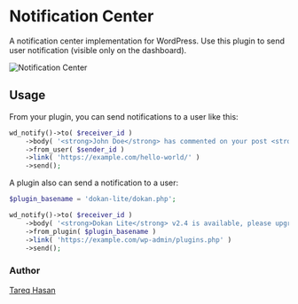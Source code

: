 # Notification Center

A notification center implementation for WordPress. Use this plugin to send user notification (visible only on the dashboard).

![Notification Center](http://tareq.in/ojSYXK+)

## Usage

From your plugin, you can send notifications to a user like this:

```php
wd_notify()->to( $receiver_id )
    ->body( '<strong>John Doe</strong> has commented on your post <strong>Hello World</strong>' )
    ->from_user( $sender_id )
    ->link( 'https://example.com/hello-world/' )
    ->send();
```

A plugin also can send a notification to a user:

```php
$plugin_basename = 'dokan-lite/dokan.php';

wd_notify()->to( $receiver_id )
    ->body( '<strong>Dokan Lite</strong> v2.4 is available, please upgrade.' )
    ->from_plugin( $plugin_basename )
    ->link( 'https://example.com/wp-admin/plugins.php' )
    ->send();
```

### Author

[Tareq Hasan](https://github.com/tareq1988)